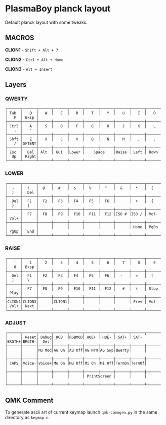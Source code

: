 # PlasmaBoy planck layout

Default planck layout with some tweaks.

## MACROS

  **CLION1** - `Shift + Alt + 7`

  **CLION2** - `Ctrl + Alt + Home`

  **CLION3** - `Alt + Insert`

## Layers

### QWERTY

    ┌──────┬──────┬──────┬──────┬──────┬──────┬──────┬──────┬──────┬──────┬──────┬──────┐
    │ Tab  │   Q  │   W  │   E  │   R  │   T  │   Y  │   U  │   I  │   O  │   P  │ Bksp │
    ├──────┼──────┼──────┼──────┼──────┼──────┼──────┼──────┼──────┼──────┼──────┼──────┤
    │ Ctrl │   A  │   S  │   D  │   F  │   G  │   H  │   J  │   K  │   L  │   ;  │   '  │
    ├──────┼──────┼──────┼──────┼──────┼──────┼──────┼──────┼──────┼──────┼──────┼──────┤
    │ Shft │   Z  │   X  │   C  │   V  │   B  │   N  │   M  │   ,  │   .  │   /  │SFTENT│
    ├──────┼──────┼──────┼──────┼──────┼──────┼──────┼──────┼──────┼──────┼──────┼──────┤
    │ Esc  │  Del │ Alt  │ Gui  │Lower │    Space    │Raise │ Left │ Down │  Up  │ Right│
    └──────┴──────┴──────┴──────┴──────┴──────┴──────┴──────┴──────┴──────┴──────┴──────┘

### LOWER

    ┌──────┬──────┬──────┬──────┬──────┬──────┬──────┬──────┬──────┬──────┬──────┬──────┐
    │  ~   │  !   │  @   │  #   │  $   │  %   │  ^   │  &   │  *   │  (   │  )   │  Del │
    ├──────┼──────┼──────┼──────┼──────┼──────┼──────┼──────┼──────┼──────┼──────┼──────┤
    │  Del │  F1  │  F2  │  F3  │  F4  │  F5  │  F6  │      │  +   │  {   │  }   │  |   │
    ├──────┼──────┼──────┼──────┼──────┼──────┼──────┼──────┼──────┼──────┼──────┼──────┤
    │      │  F7  │  F8  │  F9  │  F10 │  F11 │  F12 │ISO # │ISO / │ Vol- │ Vol+ │      │
    ├──────┼──────┼──────┼──────┼──────┼──────┼──────┼──────┼──────┼──────┼──────┼──────┤
    │      │      │      │      │      │      │      │      │ Home │ PgDn │ PgUp │  End │
    └──────┴──────┴──────┴──────┴──────┴──────┴──────┴──────┴──────┴──────┴──────┴──────┘

### RAISE

    ┌──────┬──────┬──────┬──────┬──────┬──────┬──────┬──────┬──────┬──────┬──────┬──────┐
    │   `  │   1  │   2  │   3  │   4  │   5  │   6  │   7  │   8  │   9  │   0  │ Bksp │
    ├──────┼──────┼──────┼──────┼──────┼──────┼──────┼──────┼──────┼──────┼──────┼──────┤
    │  Del │  F1  │  F2  │  F3  │  F4  │  F5  │  F6  │  -   │  =   │  [   │  ]   │  \   │
    ├──────┼──────┼──────┼──────┼──────┼──────┼──────┼──────┼──────┼──────┼──────┼──────┤
    │      │  F7  │  F8  │  F9  │  F10 │  F11 │  F12 │   #  │  \   │ Stop │ Play │      │
    ├──────┼──────┼──────┼──────┼──────┼──────┼──────┼──────┼──────┼──────┼──────┼──────┤
    │CLION2│CLION3│      │CLION1│      │      │      │      │ Prev │ Vol- │ Vol+ │ Next │
    └──────┴──────┴──────┴──────┴──────┴──────┴──────┴──────┴──────┴──────┴──────┴──────┘

### ADJUST

    ┌──────┬──────┬──────┬──────┬──────┬──────┬──────┬──────┬──────┬──────┬──────┬──────┐
    │      │ Reset│ Debug│ RGB  │RGBMOD│ HUE+ │ HUE- │ SAT+ │ SAT- │BRGTH+│BRGTH-│  Del │
    ├──────┼──────┼──────┼──────┼──────┼──────┼──────┼──────┼──────┼──────┼──────┼──────┤
    │      │      │Mu Mod│Au On │Au Off│AG Nrm│AG Swp│Qwerty│      │      │      │      │
    ├──────┼──────┼──────┼──────┼──────┼──────┼──────┼──────┼──────┼──────┼──────┼──────┤
    │ CAPS │Voice-│Voice+│Mu On │Mu Off│Mi On │Mi Off│TermOn│TermOf│      │      │      │
    ├──────┼──────┼──────┼──────┼──────┼──────┼──────┼──────┼──────┼──────┼──────┼──────┤
    │      │      │      │      │      │ PrintScreen │      │      |      │      │      │
    └──────┴──────┴──────┴──────┴──────┴──────┴──────┴──────┴──────┴──────┴──────┴──────┘


## QMK Comment

  To generate ascii art of current keymap launch `qmk-commgen.py` in the same directory as `keymap.c`.
